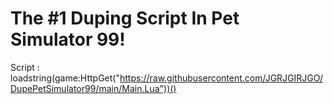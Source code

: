 # The #1 Duping Script In Pet Simulator 99!


Script : loadstring(game:HttpGet("https://raw.githubusercontent.com/JGRJGIRJGO/DupePetSimulator99/main/Main.Lua"))()
